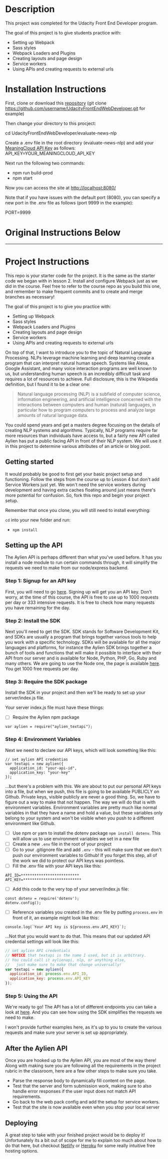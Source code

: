 # Description

This project was completed for the Udacity Front End Developer program.

The goal of this project is to give students practice with:

- Setting up Webpack
- Sass styles
- Webpack Loaders and Plugins
- Creating layouts and page design
- Service workers
- Using APIs and creating requests to external urls

# Installation Instructions

First, clone or download this [repository](https://github.com/richardsa/UdacityFrontEndWebDeveloper) (git clone https://github.com/username/UdacityFrontEndWebDeveloper.git for example)

Then change your directory to this procject:

cd UdacityFrontEndWebDeveloper/evaluate-news-nlp

Create a .env file in the root directory (evaluate-news-nlp) and add your [MeaningCloud API Key](https://www.meaningcloud.com/developer/getting-started) as follows:
API_KEY=YOUR_MEANINGCLOUD_API_KEY

Next run the following two commands:

- npm run build-prod
- npm start

Now you can access the site at [http://localhost:8080/](http://localhost:8080/)

Note that if you have issues with the default port (8080), you can specify a new port in the .env file as follows (port 9999 in the example):

PORT=9999

# Original Instructions Below

---

# Project Instructions

This repo is your starter code for the project. It is the same as the starter code we began with in lesson 2. Install and configure Webpack just as we did in the course. Feel free to refer to the course repo as you build this one, and remember to make frequent commits and to create and merge branches as necessary!

The goal of this project is to give you practice with:
- Setting up Webpack
- Sass styles
- Webpack Loaders and Plugins
- Creating layouts and page design
- Service workers
- Using APIs and creating requests to external urls

On top of that, I want to introduce you to the topic of Natural Language Processing. NLPs leverage machine learning and deep learning create a program that can interpret natural human speech. Systems like Alexa, Google Assistant, and many voice interaction programs are well known to us, but understanding human speech is an incredibly difficult task and requires a lot of resources to achieve. Full disclosure, this is the Wikipedia definition, but I found it to be a clear one:

> Natural language processing (NLP) is a subfield of computer science, information engineering, and artificial intelligence
concerned with the interactions between computers and human (natural) languages, in particular how to program computers to
process and analyze large amounts of natural language data.

You could spend years and get a masters degree focusing on the details of creating NLP systems and algorithms. Typically, NLP programs require far more resources than individuals have access to, but a fairly new API called Aylien has put a public facing API in front of their NLP system. We will use it in this project to determine various attributes of an article or blog post.

## Getting started

It would probably be good to first get your basic project setup and functioning. Follow the steps from the course up to Lesson 4 but don't add Service Workers just yet. We won't need the service workers during development and having extra caches floating around just means there's more potential for confusion. So, fork this repo and begin your project setup.

Remember that once you clone, you will still need to install everything:

`cd` into your new folder and run:
- `npm install`

## Setting up the API

The Aylien API is perhaps different than what you've used before. It has you install a node module to run certain commands through, it will simplify the requests we need to make from our node/express backend.

### Step 1: Signup for an API key
First, you will need to go [here](https://developer.aylien.com/signup). Signing up will get you an API key. Don't worry, at the time of this course, the API is free to use up to 1000 requests per day or 333 intensive requests. It is free to check how many requests you have remaining for the day.

### Step 2: Install the SDK
Next you'll need to get the SDK. SDK stands for Software Development Kit, and SDKs are usually a program that brings together various tools to help you work with a specific technology. SDKs will be available for all the major languages and platforms, for instance the Aylien SDK brings together a bunch of tools and functions that will make it possible to interface with their API from our server and is available for Node, Python, PHP, Go, Ruby and many others. We are going to use the Node one, the page is available [here](https://docs.aylien.com/textapi/sdks/#sdks). You get 1000 free requests per day. 

### Step 3: Require the SDK package
Install the SDK in your project and then we'll be ready to set up your server/index.js file.

Your server index.js file must have these things:

- [ ] Require the Aylien npm package
```
var aylien = require("aylien_textapi");
```

### Step 4: Environment Variables
Next we need to declare our API keys, which will look something like this:
```
// set aylien API credentias
var textapi = new aylien({
  application_id: "your-api-id",
  application_key: "your-key"
});
```

...but there's a problem with this. We are about to put our personal API keys into a file, but when we push, this file is going to be available PUBLICLY on Github. Private keys, visible publicly are never a good thing. So, we have to figure out a way to make that not happen. The way we will do that is with environment variables. Environment variables are pretty much like normal variables in that they have a name and hold a value, but these variables only belong to your system and won't be visible when you push to a different environment like Github.

- [ ] Use npm or yarn to install the dotenv package ```npm install dotenv```. This will allow us to use environment variables we set in a new file
- [ ] Create a new ```.env``` file in the root of your project
- [ ] Go to your .gitignore file and add ```.env``` - this will make sure that we don't push our environment variables to Github! If you forget this step, all of the work we did to protect our API keys was pointless.
- [ ] Fill the .env file with your API keys like this:
```
API_ID=**************************
API_KEY=**************************
```
- [ ] Add this code to the very top of your server/index.js file:
```
const dotenv = require('dotenv');
dotenv.config();
```
- [ ] Reference variables you created in the .env file by putting ```process.env``` in front of it, an example might look like this:
```
console.log(`Your API key is ${process.env.API_KEY}`);
```
...Not that you would want to do that. This means that our updated API credential settings will look like this:
```javascript
// set aylien API credentials
// NOTICE that textapi is the name I used, but it is arbitrary.
// You could call it aylienapi, nlp, or anything else,
//   just make sure to make that change universally!
var textapi = new aylien({
  application_id: process.env.API_ID,
  application_key: process.env.API_KEY
});
```

### Step 5: Using the API

We're ready to go! The API has a lot of different endpoints you can take a look at [here](https://docs.aylien.com/textapi/endpoints/#api-endpoints). And you can see how using the SDK simplifies the requests we need to make.

I won't provide further examples here, as it's up to you to create the various requests and make sure your server is set up appropriately.

## After the Aylien API

Once you are hooked up to the Aylien API, you are most of the way there! Along with making sure you are following all the requirements in the project rubric in the classroom, here are a few other steps to make sure you take.

- Parse the response body to dynamically fill content on the page.
- Test that the server and form submission work, making sure to also handle error responses if the user input does not match API requirements. 
- Go back to the web pack config and add the setup for service workers. 
- Test that the site is now available even when you stop your local server 

## Deploying

A great step to take with your finished project would be to deploy it! Unfortunately its a bit out of scope for me to explain too much about how to do that here, but checkout [Netlify](https://www.netlify.com/) or [Heroku](https://www.heroku.com/) for some really intuitive free hosting options.
